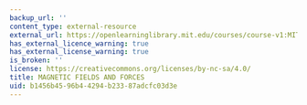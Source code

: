 ```yaml
---
backup_url: ''
content_type: external-resource
external_url: https://openlearninglibrary.mit.edu/courses/course-v1:MITx+8.02.2x+2T2018/about
has_external_licence_warning: true
has_external_license_warning: true
is_broken: ''
license: https://creativecommons.org/licenses/by-nc-sa/4.0/
title: MAGNETIC FIELDS AND FORCES
uid: b1456b45-96b4-4294-b233-87adcfc03d3e
---
```

